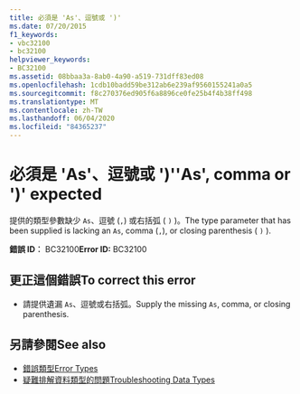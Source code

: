 ```yaml
---
title: 必須是 'As'、逗號或 ')'
ms.date: 07/20/2015
f1_keywords:
- vbc32100
- bc32100
helpviewer_keywords:
- BC32100
ms.assetid: 08bbaa3a-8ab0-4a90-a519-731dff83ed08
ms.openlocfilehash: 1cdb10badd59be312ab6e239af9560155241a0a5
ms.sourcegitcommit: f8c270376ed905f6a8896ce0fe25b4f4b38ff498
ms.translationtype: MT
ms.contentlocale: zh-TW
ms.lasthandoff: 06/04/2020
ms.locfileid: "84365237"
---
```

# <a name="as-comma-or--expected"></a><span data-ttu-id="4344d-102">必須是 'As'、逗號或 ')'</span><span class="sxs-lookup"><span data-stu-id="4344d-102">'As', comma or ')' expected</span></span>
<span data-ttu-id="4344d-103">提供的類型參數缺少 `As`、逗號 (`,`) 或右括弧 ( `)` )。</span><span class="sxs-lookup"><span data-stu-id="4344d-103">The type parameter that has been supplied is lacking an `As`, comma (`,`), or closing parenthesis ( `)` ).</span></span>  
  
 <span data-ttu-id="4344d-104">**錯誤 ID︰** BC32100</span><span class="sxs-lookup"><span data-stu-id="4344d-104">**Error ID:** BC32100</span></span>  
  
## <a name="to-correct-this-error"></a><span data-ttu-id="4344d-105">更正這個錯誤</span><span class="sxs-lookup"><span data-stu-id="4344d-105">To correct this error</span></span>  
  
- <span data-ttu-id="4344d-106">請提供遺漏 `As`、逗號或右括弧。</span><span class="sxs-lookup"><span data-stu-id="4344d-106">Supply the missing `As`, comma, or closing parenthesis.</span></span>  
  
## <a name="see-also"></a><span data-ttu-id="4344d-107">另請參閱</span><span class="sxs-lookup"><span data-stu-id="4344d-107">See also</span></span>

- [<span data-ttu-id="4344d-108">錯誤類型</span><span class="sxs-lookup"><span data-stu-id="4344d-108">Error Types</span></span>](../programming-guide/language-features/error-types.md)
- [<span data-ttu-id="4344d-109">疑難排解資料類型的問題</span><span class="sxs-lookup"><span data-stu-id="4344d-109">Troubleshooting Data Types</span></span>](../programming-guide/language-features/data-types/troubleshooting-data-types.md)
